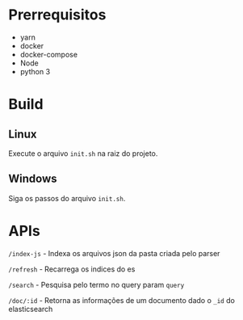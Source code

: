 # Prerrequisitos

- yarn
- docker
- docker-compose
- Node
- python 3

# Build

## Linux

Execute o arquivo `init.sh` na raiz do projeto.

## Windows

Siga os passos do arquivo `init.sh`.

# APIs

`/index-js` - Indexa os arquivos json da pasta criada pelo parser

`/refresh` - Recarrega os indices do es

`/search` - Pesquisa pelo termo no query param `query`

`/doc/:id` - Retorna as informações de um documento dado o `_id` do elasticsearch
